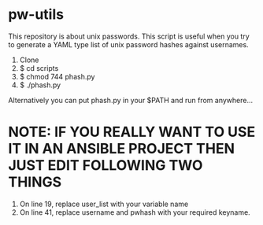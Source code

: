 # pw-utils

This repository is about unix passwords. This script is useful when you try to generate a YAML type list of unix password hashes against usernames.

1. Clone
2. $ cd scripts
3. $ chmod 744 phash.py
4. $ ./phash.py

Alternatively you can put phash.py in your $PATH and run from anywhere...

# NOTE: IF YOU REALLY WANT TO USE IT IN AN ANSIBLE PROJECT THEN JUST EDIT FOLLOWING TWO THINGS

1. On line 19, replace user_list with your variable name
2. On line 41, replace username and pwhash with your required keyname.
